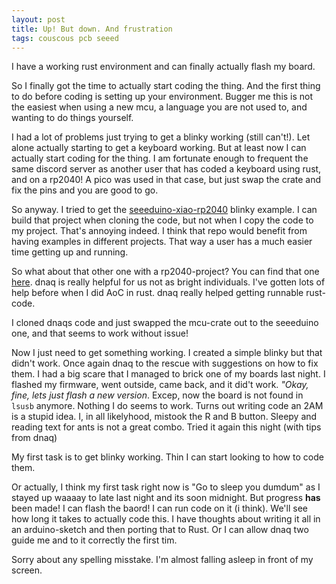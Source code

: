 ```yaml
---
layout: post
title: Up! But down. And frustration
tags: couscous pcb seeed
---
```

I have a working rust environment and can finally actually flash my board.

So I finally got the time to actually start coding the thing. And the first thing to do before coding is setting up your environment. Bugger me this is not the easiest when using a new mcu, a language you are not used to, and wanting to do things yourself.

I had a lot of problems just trying to get a blinky working (still can't!). Let alone actually starting to get a keyboard working. But at least now I can actually start coding for the thing. I am fortunate enough to frequent the same discord server as another user that has coded a keyboard using rust, and on a rp2040! A pico was used in that case, but just swap the crate and fix the pins and you are good to go.

So anyway. I tried to get the [seeeduino-xiao-rp2040](https://github.com/rp-rs/rp-hal/tree/main/boards/seeeduino-xiao-rp2040) blinky example. I can build that project when cloning the code, but not when I copy the code to my project. That's annoying indeed. I think that repo would benefit from having examples in different projects. That way a user has a much easier time getting up and running.

So what about that other one with a rp2040-project? You can find that one [here](https://github.com/dnaq/srt400-pico). dnaq is really helpful for us not as bright individuals. I've gotten lots of help before when I did AoC in rust. dnaq really helped getting runnable rust-code.

I cloned dnaqs code and just swapped the mcu-crate out to the seeeduino one, and that seems to work without issue!

Now I just need to get something working. I created a simple blinky but that didn't work. Once again dnaq to the rescue with suggestions on how to fix them. I had a big scare that I managed to brick one of my boards last night. I flashed my firmware, went outside, came back, and it did't work. *"Okay, fine, lets just flash a new version*. Excep, now the board is not found in `lsusb` anymore. Nothing I do seems to work. Turns out writing code an 2AM is a stupid idea. I, in all likelyhood, mistook the R and B button. Sleepy and reading text for ants is not a great combo. Tried it again this night (with tips from dnaq)

My first task is to get blinky working. Thin I can start looking to how to code them.

Or actually, I think my first task right now is "Go to sleep you dumdum" as I stayed up waaaay to late last night and its soon midnight. But progress **has** been made! I can flash the baord! I can run code on it (i think). We'll see how long it takes to actually code this. I have thoughts about writing it all in an arduino-sketch and then porting that to Rust. Or I can allow dnaq two guide me and to it correctly the first tim.


Sorry about any spelling misstake. I'm almost falling asleep in front of my screen. 
